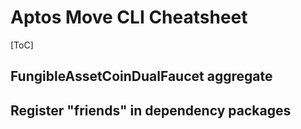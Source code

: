 # Aptos Move CLI Cheatsheet

[ToC]

## FungibleAssetCoinDualFaucet aggregate

## Register "friends" in dependency packages

